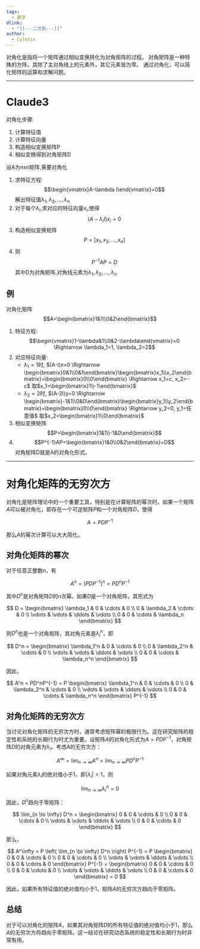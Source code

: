```yaml
---
tags:
  - 数学
dlink:
  - "[[---二次型---]]"
author:
  - Cyletix
---
```

 对角化是指将一个矩阵通过相似变换转化为对角矩阵的过程。
 对角矩阵是一种特殊的方阵，其除了主对角线上的元素外，其它元素皆为零。
 通过对角化，可以简化矩阵的运算和求解问题。

---
# Claude3
对角化步骤:

1. 计算特征值
2. 计算特征向量
3. 构造相似变换矩阵P
4. 相似变换得到对角矩阵D

设A为nxn矩阵,需要对角化
1. 求特征方程: $$\begin{vmatrix}A-\lambda I\end{vmatrix}=0$$解出特征值$\lambda_1, \lambda_2, ..., \lambda_n$
2. 对于每个$\lambda_i$,求对应的特征向量$x_i$,使得 $$(A-\lambda_iI)x_i=0$$
3. 构造相似变换矩阵 $$P=[x_1, x_2, ..., x_n]$$
4. 则$$P^{-1}AP=D$$ 其中D为对角矩阵,对角线元素为$\lambda_1, \lambda_2, ..., \lambda_n$

## 例
对角化矩阵 $$A=\begin{bmatrix}1&1\\0&2\end{bmatrix}$$
1. 特征方程: $$\begin{vmatrix}1-\lambda&1\\0&2-\lambda\end{vmatrix}=0 \Rightarrow \lambda_1=1, \lambda_2=2$$
2. 对应特征向量:
    - $\lambda_1=1$时, $(A-I)x=0 \Rightarrow \begin{bmatrix}0&1\\0&1\end{bmatrix}\begin{bmatrix}x_1\\x_2\end{bmatrix}=\begin{bmatrix}0\\0\end{bmatrix} \Rightarrow x_1=c, x_2=-c$
    取$x_1=\begin{bmatrix}1\\-1\end{bmatrix}$
    - $\lambda_2=2$时, $(A-2I)y=0 \Rightarrow \begin{bmatrix}-1&1\\0&0\end{bmatrix}\begin{bmatrix}y_1\\y_2\end{bmatrix}=\begin{bmatrix}0\\0\end{bmatrix} \Rightarrow y_2=0, y_1=任意值$
    取$x_2=\begin{bmatrix}1\\0\end{bmatrix}$
3. 相似变换矩阵 $$P=\begin{bmatrix}1&1\\-1&0\end{bmatrix}$$
4. $$P^{-1}AP=\begin{bmatrix}1&0\\0&2\end{bmatrix}=D$$
对角矩阵D就是A的对角化形式。


---
# 对角化矩阵的无穷次方

对角化是矩阵理论中的一个重要工具，特别是在计算矩阵的幂次时。如果一个矩阵$A$可以被对角化，即存在一个可逆矩阵$P$和一个对角矩阵$D$，使得

$$
A = PDP^{-1}
$$

那么$A$的幂次计算可以大大简化。

## 对角化矩阵的幂次

对于任意正整数$n$，有

$$
A^n = (PDP^{-1})^n = PD^nP^{-1}
$$

其中$D^n$是对角矩阵$D$的$n$次幂。如果$D$是一个对角矩阵，其形式为

$$
D = \begin{bmatrix}
\lambda_1 & 0 & \cdots & 0 \\
0 & \lambda_2 & \cdots & 0 \\
\vdots & \vdots & \ddots & \vdots \\
0 & 0 & \cdots & \lambda_n
\end{bmatrix}
$$

则$D^n$也是一个对角矩阵，其对角元素是$\lambda_i^n$，即

$$
D^n = \begin{bmatrix}
\lambda_1^n & 0 & \cdots & 0 \\
0 & \lambda_2^n & \cdots & 0 \\
\vdots & \vdots & \ddots & \vdots \\
0 & 0 & \cdots & \lambda_n^n
\end{bmatrix}
$$

因此，

$$
A^n = PD^nP^{-1} = P \begin{bmatrix}
\lambda_1^n & 0 & \cdots & 0 \\
0 & \lambda_2^n & \cdots & 0 \\
\vdots & \vdots & \ddots & \vdots \\
0 & 0 & \cdots & \lambda_n^n
\end{bmatrix} P^{-1}
$$

## 对角化矩阵的无穷次方

当讨论对角化矩阵的无穷次方时，通常考虑矩阵幂的极限行为。这在研究矩阵的稳定性和系统的长期行为时尤为重要。设矩阵$A$的对角化形式为$A = PDP^{-1}$，对角矩阵$D$的对角元素为$\lambda_i$。考虑$A$的无穷次方：

$$
A^\infty = \lim_{n \to \infty} A^n = \lim_{n \to \infty} P D^n P^{-1}
$$

如果对角元素$\lambda_i$的绝对值小于1，即$|\lambda_i| < 1$，则

$$
\lim_{n \to \infty} \lambda_i^n = 0
$$

因此，$D^n$趋向于零矩阵：

$$
\lim_{n \to \infty} D^n = \begin{bmatrix}
0 & 0 & \cdots & 0 \\
0 & 0 & \cdots & 0 \\
\vdots & \vdots & \ddots & \vdots \\
0 & 0 & \cdots & 0
\end{bmatrix}
$$

那么，

$$
A^\infty = P \left( \lim_{n \to \infty} D^n \right) P^{-1} = P \begin{bmatrix}
0 & 0 & \cdots & 0 \\
0 & 0 & \cdots & 0 \\
\vdots & \vdots & \ddots & \vdots \\
0 & 0 & \cdots & 0
\end{bmatrix} P^{-1} = \begin{bmatrix}
0 & 0 & \cdots & 0 \\
0 & 0 & \cdots & 0 \\
\vdots & \vdots & \ddots & \vdots \\
0 & 0 & \cdots & 0
\end{bmatrix} = 0
$$

因此，如果所有特征值的绝对值均小于1，矩阵$A$的无穷次方趋向于零矩阵。

## 总结

对于可以对角化的矩阵$A$，如果其对角矩阵$D$的所有特征值的绝对值均小于1，那么$A$的无穷次方将趋向于零矩阵。这一结论在研究动态系统的稳定性和长期行为时非常有用。
